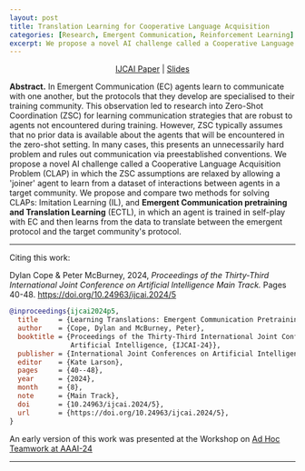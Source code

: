 ```yaml
---
layout: post
title: Translation Learning for Cooperative Language Acquisition
categories: [Research, Emergent Communication, Reinforcement Learning]
excerpt: We propose a novel AI challenge called a Cooperative Language Acquisition Problem (CLAP) in which a 'joiner' agent learns from a dataset of interactions between agents in a target community. We propose and compare two methods for solving CLAPs; Imitation Learning (IL), and Emergent Communication pretraining and Translation Learning (ECTL) for solving CLAPs.
---
```


<p align=center>
<a href="https://www.ijcai.org/proceedings/2024/5">IJCAI Paper</a> | <a href="https://drive.google.com/file/d/1ATobmkk8MDDiV3zH7c3BHGgW9KURemvz/view?usp=drive_link">Slides</a>
</p>

**Abstract.**
In Emergent Communication (EC) agents learn to communicate with one another, but the protocols that they develop are specialised to their training community. This observation led to research into Zero-Shot Coordination (ZSC) for learning communication strategies that are robust to agents not encountered during training. However, ZSC typically assumes that no prior data is available about the agents that will be encountered in the zero-shot setting. In many cases, this presents an unnecessarily hard problem and rules out communication via preestablished conventions. We propose a novel AI challenge called a Cooperative Language Acquisition Problem (CLAP) in which the ZSC assumptions are relaxed by allowing a 'joiner' agent to learn from a dataset of interactions between agents in a target community. We propose and compare two methods for solving CLAPs: Imitation Learning (IL), and **Emergent Communication pretraining and Translation Learning** (ECTL), in which an agent is trained in self-play with EC and then learns from the data to translate between the emergent protocol and the target community's protocol.

---

Citing this work:

Dylan Cope & Peter McBurney, 2024, _Proceedings of the Thirty-Third International Joint Conference on Artificial Intelligence
Main Track._ Pages 40-48. https://doi.org/10.24963/ijcai.2024/5

```bibtex
@inproceedings{ijcai2024p5,
  title     = {Learning Translations: Emergent Communication Pretraining for Cooperative Language Acquisition},
  author    = {Cope, Dylan and McBurney, Peter},
  booktitle = {Proceedings of the Thirty-Third International Joint Conference on
               Artificial Intelligence, {IJCAI-24}},
  publisher = {International Joint Conferences on Artificial Intelligence Organization},
  editor    = {Kate Larson},
  pages     = {40--48},
  year      = {2024},
  month     = {8},
  note      = {Main Track},
  doi       = {10.24963/ijcai.2024/5},
  url       = {https://doi.org/10.24963/ijcai.2024/5},
}
```

An early version of this work was presented at the Workshop on <a href="https://sites.google.com/view/ad-hoc-teamwork/home">Ad Hoc Teamwork at AAAI-24</a>

---
